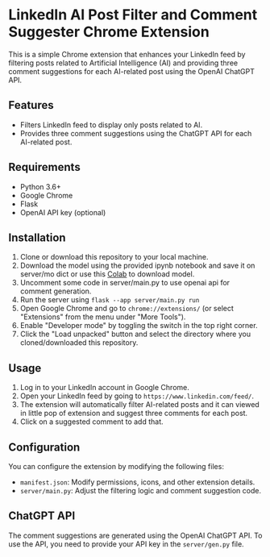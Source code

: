 # LinkedIn AI Post Filter and Comment Suggester Chrome Extension

This is a simple Chrome extension that enhances your LinkedIn feed by filtering posts related to Artificial Intelligence (AI) and providing three comment suggestions for each AI-related post using the OpenAI ChatGPT API.

## Features

- Filters LinkedIn feed to display only posts related to AI.
- Provides three comment suggestions using the ChatGPT API for each AI-related post.

## Requirements

- Python 3.6+
- Google Chrome
- Flask
- OpenAI API key (optional)

## Installation

1. Clone or download this repository to your local machine.
2. Download the model using the provided ipynb notebook and save it on server/mo dict or use this [Colab](https://colab.research.google.com/drive/1TKaX5MH4ef821m4-Jn43imnY9WJMilFV?usp=sharing) to download model.
3. Uncomment some code in server/main.py to use openai api for comment generation.
4. Run the server using `flask --app server/main.py run`
5. Open Google Chrome and go to `chrome://extensions/` (or select "Extensions" from the menu under "More Tools").
6. Enable "Developer mode" by toggling the switch in the top right corner.
7. Click the "Load unpacked" button and select the directory where you cloned/downloaded this repository.

## Usage

1. Log in to your LinkedIn account in Google Chrome.
2. Open your LinkedIn feed by going to `https://www.linkedin.com/feed/`.
3. The extension will automatically filter AI-related posts and it can viewed in little pop of extension and suggest three comments for each post.
4. Click on a suggested comment to add that.

## Configuration

You can configure the extension by modifying the following files:

- `manifest.json`: Modify permissions, icons, and other extension details.
- `server/main.py`: Adjust the filtering logic and comment suggestion code.

## ChatGPT API

The comment suggestions are generated using the OpenAI ChatGPT API. To use the API, you need to provide your API key in the `server/gen.py` file.
